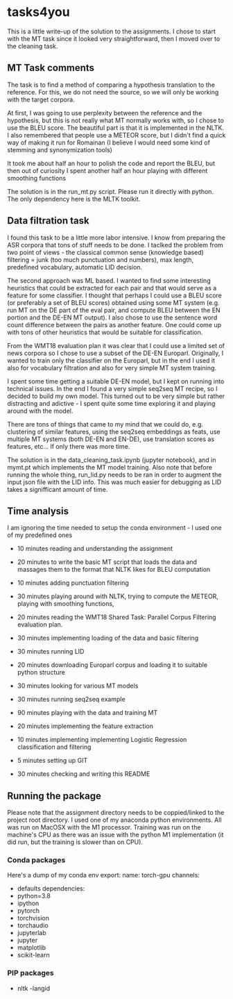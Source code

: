 # tasks4you

This is a little write-up of the solution to the assignments.  I chose to start with the MT task since it looked very straightforward, then I moved over to the cleaning task. 


## MT Task comments

The task is to find a method of comparing a hypothesis translation to the reference.  For this, we do not need the source, so we will only be working with the target corpora.

At first, I was going to use perplexity between the reference and the hypothesis, but this is not really what MT normally works with, so I chose to use the BLEU score.  The beautiful part is that it is implemented in the NLTK.  I also remembered that people use a METEOR score, but I didn't find a quick way of making it run for Romainan (I believe I would need some kind of stemming and synonymization tools)

It took me about half an hour to polish the code and report the BLEU, but then out of curiosity I spent another half an hour playing with different smoothing functions

The solution is in the run_mt.py script.  Please run it directly with python.  The only dependency here is the MLTK toolkit.

## Data filtration task

I found this task to be a little more labor intensive.  I know from preparing the ASR corpora that tons of stuff needs to be done.  I taclked the problem from two point of views - the classical common sense (knowledge based) filtering = junk (too much punctuation and numbers), max length, predefined vocabulary, automatic LID decision.

The second approach was ML based.  I wanted to find some interesting heuristics that could be extracted for each pair and that would serve as a feature for some classifier.  I thought that perhaps I could use a BLEU score (or preferably a set of BLEU scores) obtained using some MT system (e.g. run MT on the DE part of the eval pair, and compute BLEU between the EN portion and the DE-EN MT output).  I also chose to use the sentence word count difference between the pairs as another feature.  One could come up with tons of other heuristics that would be suitable for classification.

From the WMT18 evaluation plan it was clear that I could use a limited set of news corpora so I chose to use a subset of the DE-EN Europarl.  Originally, I wanted to train only the classifier on the Europarl, but in the end I used it also for vocabulary filtration and also for very simple MT system training.

I spent some time getting a suitable DE-EN model, but I kept on running into technical issues.  In the end I found a very simple seq2seq MT recipe, so I decided to build my own model.  This turned out to be very simple but rather distracting and adictive - I spent quite some time exploring it and playing around with the model.  

There are tons of things that came to my mind that we could do, e.g. clustering of similar features, using the seq2seq embeddings as feats, use multiple MT systems (both DE-EN and EN-DE), use translation scores as features, etc...  If only there was more time.

The solution is in the data_cleaning_task.ipynb (jupyter notebook), and in mymt.pt which implements the MT model training.  Also note that before running the whole thing, run_lid.py needs to be ran in order to augment the input json file with the LID info.  This was much easier for debugging as LID takes a signifficant amount of time.


## Time analysis

I am ignoring the time needed to setup the conda environment - I used one of my predefined ones

- 10 minutes reading and understanding the assignment
- 20 minutes to write the basic MT script that loads the data and massages them to the format that NLTK likes for BLEU computation
- 10 minutes adding punctuation filtering
- 30 minutes playing around with NLTK, trying to compute the METEOR, playing with smoothing functions, 
- 20 minutes reading the WMT18 Shared Task: Parallel Corpus Filtering evaluation plan.
- 30 minutes implementing loading of the data and basic filtering
- 30 minutes running LID
- 20 minutes downloading Europarl corpus and loading it to suitable python structure
- 30 minutes looking for various MT models
- 30 minutes running seq2seq example 
- 90 minutes playing with the data and training MT
- 20 minutes implementing the feature extraction 
- 10 minutes implementing implementing Logistic Regression classification and filtering

- 5 minutes setting up GIT

- 30 minutes checking and writing this README

## Running the package

Please note that the assignment directory needs to be coppied/linked to the project root directory.  I used one of my anaconda python environments.  All was run on MacOSX with the M1 processor. Training was run on the machine's CPU as there was an issue with the python M1 implementation (it did run, but the training is slower than on CPU).

### Conda packages

Here's a dump of my conda env export:
name: torch-gpu
channels:
  - defaults
dependencies:
  - python=3.8
  - ipython
  - pytorch
  - torchvision
  - torchaudio
  - jupyterlab
  - jupyter
  - matplotlib
  - scikit-learn

### PIP packages
  - nltk
  -langid


